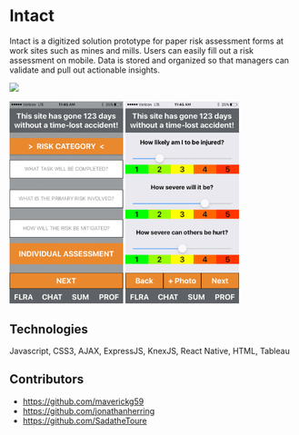 # Intact

Intact is a digitized solution prototype for paper risk assessment forms at work sites such as mines and mills. 
Users can easily fill out a risk assessment on mobile. 
Data is stored and organized so that managers can validate and pull out actionable insights.

![](https://github.com/jonathanherring/intact-app/blob/master/IntactGif.gif)

<img src="https://github.com/jonathanherring/intact-app/blob/master/IntactForm1.PNG" alt="Drawing" width= "200px;"/>
<img src="https://github.com/jonathanherring/intact-app/blob/master/IntactForm2.PNG" alt="Drawing" width= "200px;"/>

## Technologies
Javascript, CSS3, AJAX, ExpressJS, KnexJS, React Native, HTML, Tableau

## Contributors
* https://github.com/maverickg59
* https://github.com/jonathanherring
* https://github.com/SadatheToure
